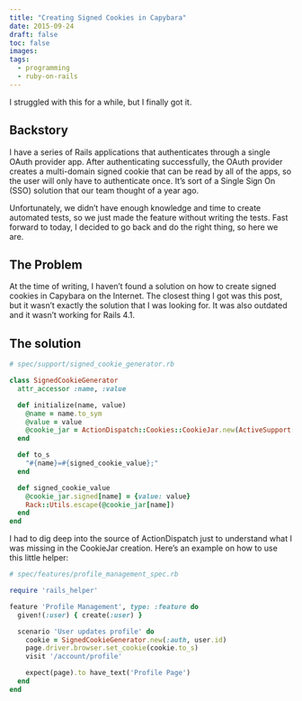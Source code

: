 ```yaml
---
title: "Creating Signed Cookies in Capybara"
date: 2015-09-24
draft: false
toc: false
images:
tags:
  - programming
  - ruby-on-rails
---
```


I struggled with this for a while, but I finally got it.

## Backstory

I have a series of Rails applications that authenticates through a single OAuth provider app. After authenticating successfully, the OAuth provider creates a multi-domain signed cookie that can be read by all of the apps, so the user will only have to authenticate once. It’s sort of a Single Sign On (SSO) solution that our team thought of a year ago.

Unfortunately, we didn’t have enough knowledge and time to create automated tests, so we just made the feature without writing the tests. Fast forward to today, I decided to go back and do the right thing, so here we are.

## The Problem

At the time of writing, I haven’t found a solution on how to create signed cookies in Capybara on the Internet. The closest thing I got was this post, but it wasn’t exactly the solution that I was looking for. It was also outdated and it wasn’t working for Rails 4.1.

## The solution

```ruby
# spec/support/signed_cookie_generator.rb

class SignedCookieGenerator
  attr_accessor :name, :value

  def initialize(name, value)
    @name = name.to_sym
    @value = value
    @cookie_jar = ActionDispatch::Cookies::CookieJar.new(ActiveSupport::KeyGenerator.new(Rails.application.secrets.secret_key_base), Capybara.default_host, false, signed_cookie_salt: Rails.configuration.action_dispatch.encrypted_signed_cookie_salt)
  end

  def to_s
    "#{name}=#{signed_cookie_value};"
  end

  def signed_cookie_value
    @cookie_jar.signed[name] = {value: value}
    Rack::Utils.escape(@cookie_jar[name])
  end
end
```

I had to dig deep into the source of ActionDispatch just to understand what I was missing in the CookieJar creation. Here’s an example on how to use this little helper:

```ruby
# spec/features/profile_management_spec.rb

require 'rails_helper'

feature 'Profile Management', type: :feature do
  given!(:user) { create(:user) }

  scenario 'User updates profile' do
    cookie = SignedCookieGenerator.new(:auth, user.id)
    page.driver.browser.set_cookie(cookie.to_s)
    visit '/account/profile'

    expect(page).to have_text('Profile Page')
  end
end
```
